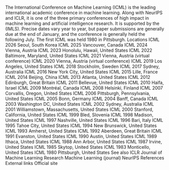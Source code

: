 The International Conference on Machine Learning (ICML) is the leading
international academic conference in machine learning. Along with
NeurIPS and ICLR, it is one of the three primary conferences of high
impact in machine learning and artificial intelligence research. It is
supported by the (IMLS). Precise dates vary year to year, but paper
submissions are generally due at the end of January, and the conference
is generally held the following July. The first ICML was held 1980 in
Pittsburgh. Locations ICML 2026 Seoul, South Korea ICML 2025 Vancouver,
Canada ICML 2024 Vienna, Austria ICML 2023 Honolulu, Hawaii, United
States ICML 2022 Baltimore, Maryland, United States ICML 2021 Vienna,
Austria (virtual conference) ICML 2020 Vienna, Austria (virtual
conference) ICML 2019 Los Angeles, United States ICML 2018 Stockholm,
Sweden ICML 2017 Sydney, Australia ICML 2016 New York City, United
States ICML 2015 Lille, France ICML 2014 Beijing, China ICML 2013
Atlanta, United States ICML 2012 Edinburgh, Great Britain ICML 2011
Bellevue, United States ICML 2010 Haifa, Israel ICML 2009 Montréal,
Canada ICML 2008 Helsinki, Finland ICML 2007 Corvallis, Oregon, United
States ICML 2006 Pittsburgh, Pennsylvania, United States ICML 2005 Bonn,
Germany ICML 2004 Banff, Canada ICML 2003 Washington DC, United States
ICML 2002 Sydney, Australia ICML 2001 Williamstown, Massachusetts,
United States ICML 2000 Stanford, California, United States ICML 1999
Bled, Slovenia ICML 1998 Madison, United States ICML 1997 Nashville,
United States ICML 1996 Bari, Italy ICML 1995 Tahoe City, United States
ICML 1994 New Brunswick, United States ICML 1993 Amherst, United States
ICML 1992 Aberdeen, Great Britain ICML 1991 Evanston, United States ICML
1990 Austin, United States ICML 1989 Ithaca, United States ICML 1988 Ann
Arbor, United States ICML 1987 Irvine, United States ICML 1985 Skytop,
United States ICML 1983 Monticello, United States ICML 1980 Pittsburgh,
United States See also ICLR Journal of Machine Learning Research Machine
Learning (journal) NeurIPS References External links Official site
